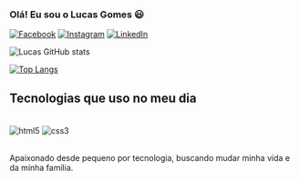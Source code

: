 
### Olá! Eu sou o Lucas Gomes 😃

[![Facebook](https://img.shields.io/badge/Facebook-1877F2?style=for-the-badge&logo=facebook&logoColor=white)](https://www.facebook.com/profile.php?id=100008041724560)
[![Instagram](https://img.shields.io/badge/Instagram-E4405F?style=for-the-badge&logo=instagram&logoColor=white)](https://instagram.com/llucassg)
[![LinkedIn](https://img.shields.io/badge/LinkedIn-0077B5?style=for-the-badge&logo=linkedin&logoColor=white)](https://www.linkedin.com/in/lucas-gomes/511101190)

![Lucas GitHub stats](https://github-readme-stats.vercel.app/api?username=DevLucasGome&show_icons=true&theme=radical)

[![Top Langs](https://github-readme-stats.vercel.app/api/top-langs/?username=DevLucasGomes&layout=compact)](https://github.com/DevLucasGomes/github-readme-stats)

## Tecnologias que uso no meu dia

<div style="display: inline_block"><br/>
  <img align="center" alt="html5" src="https://img.shields.io/badge/HTML5-E34F26?style=for-the-badge&logo=html5&logoColor=white">
  <img align="center" alt="css3" src="https://img.shields.io/badge/CSS3-1572B6?style=for-the-badge&logo=css3&logoColor=white">
</div> <br/>

Apaixonado desde pequeno por tecnologia, buscando mudar minha vida e da minha família.
